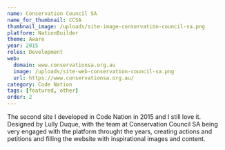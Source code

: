 ```yaml
---
name: Conservation Council SA
name_for_thumbnail: CCSA
thumbnail_image: /uploads/site-image-conservation-council-sa.png
platform: NationBuilder
theme: Aware
year: 2015
roles: Development
web:
  domain: www.conservationsa.org.au
  image: /uploads/site-web-conservation-council-sa.png
  url: https://www.conservationsa.org.au/
category: Code Nation
tags: [featured, other]
order: 2
---
```


The second site I developed in Code Nation in 2015 and I still love it. Designed by Lully Duque, with the team at Conservation Council SA being very engaged with the platform throught the years, creating actions and petitions and filling the website with inspirational images and content.